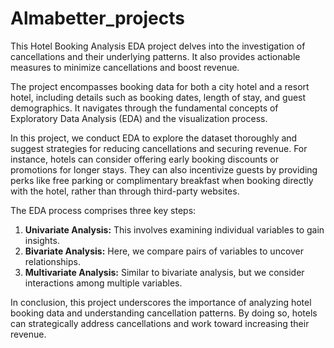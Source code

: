 # Almabetter_projects

This Hotel Booking Analysis EDA project delves into the investigation of cancellations and their underlying patterns. It also provides actionable measures to minimize cancellations and boost revenue.

The project encompasses booking data for both a city hotel and a resort hotel, including details such as booking dates, length of stay, and guest demographics. It navigates through the fundamental concepts of Exploratory Data Analysis (EDA) and the visualization process.

In this project, we conduct EDA to explore the dataset thoroughly and suggest strategies for reducing cancellations and securing revenue. For instance, hotels can consider offering early booking discounts or promotions for longer stays. They can also incentivize guests by providing perks like free parking or complimentary breakfast when booking directly with the hotel, rather than through third-party websites.

The EDA process comprises three key steps:
1. **Univariate Analysis:** This involves examining individual variables to gain insights.
2. **Bivariate Analysis:** Here, we compare pairs of variables to uncover relationships.
3. **Multivariate Analysis:** Similar to bivariate analysis, but we consider interactions among multiple variables.

In conclusion, this project underscores the importance of analyzing hotel booking data and understanding cancellation patterns. By doing so, hotels can strategically address cancellations and work toward increasing their revenue.
